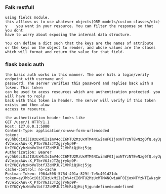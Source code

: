 ### Falk restfull
	using fields module.
	this alllows us to use whatever objects(ORM models/custom classes/etc) y	you want in your resource. You can filter the response so that you dont
	have to worry about exposing the internal data structure.

	You can define a dict such that the keys are the names of attribute 
	or the keys on the object to render, and whose values are the clases
	which will format and return the value for that field. 


### flask basic auth
	
	the basic auth works in this manner. The user hits a login/verify endpoint with username and
	password. The server verifies this password and replies back with a token. This token 
	can be used to acess resources which are authentication protected. you will have to reply
	back with this token in header. The server will verify if this token exists and then alow
	access to resource.

	the authentication header looks like
	GET /user/1 HTTP/1.1
	Host: 127.0.0.1:5000
	Content-Type: application/x-www-form-urlencoded
	token: eyJhbGciOiJIUzUxMiIsImV4cCI6MTU2MzUxMTM4NCwiaWF0IjoxNTYzNTEwNzg0fQ.eyJpZCI6MX0.Syct_C8x4PD8d-4VJeiqxAWv-X_PTbrV6JzJTZgjryNp9P-UrZYUQYyhzNoVulbtfJZcMPJL71VhRiQjHcj5jg
	Authorization: Bearer eyJhbGciOiJIUzUxMiIsImV4cCI6MTU2MzUxMTM4NCwiaWF0IjoxNTYzNTEwNzg0fQ.eyJpZCI6MX0.Syct_C8x4PD8d-4VJeiqxAWv-X_PTbrV6JzJTZgjryNp9P-UrZYUQYyhzNoVulbtfJZcMPJL71VhRiQjHcj5jg
	cache-control: no-cache
	Postman-Token: f964a508-5754-491a-829f-7e5c401d21dc
	token=eyJhbGciOiJIUzUxMiIsImV4cCI6MTU2MzUxMTM4NCwiaWF0IjoxNTYzNTEwNzg0fQ.eyJpZCI6MX0.Syct_C8x4PD8d-4VJeiqxAWv-X_PTbrV6JzJTZgjryNp9P-UrZYUQYyhzNoVulbtfJZcMPJL71VhRiQjHcj5jgundefined=undefined
